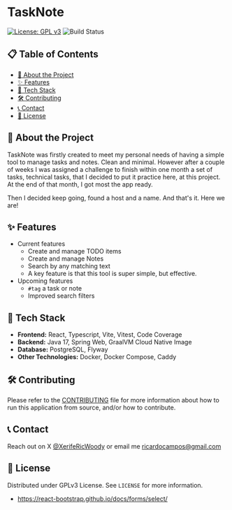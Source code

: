 # TaskNote

[![License: GPL v3](https://img.shields.io/badge/License-GPLv3-blue.svg)](https://www.gnu.org/licenses/gpl-3.0)
![Build Status](https://github.com/ricardo-campos-org/react-typescript-todolist/actions/workflows/main.yml/badge.svg)

## 📋 Table of Contents

- [📝 About the Project](#-about-the-project)
- [✨ Features](#-features)
- [🚀 Tech Stack](#-tech-stack)
- [🛠 Contributing](#-contributing)
- [📞 Contact](#-contact)
- [📄 License](#-license)

## 📝 About the Project

TaskNote was firstly created to meet my personal needs of having a simple tool to manage tasks and notes. Clean and minimal. However after a couple of weeks I was assigned a challenge to finish within one month a set of tasks, technical tasks, that I decided to put it practice here, at this project. At the end of that month, I got most the app ready.

Then I decided keep going, found a host and a name. And that's it. Here we are!

## ✨ Features

- Current features
  - Create and manage TODO items
  - Create and manage Notes
  - Search by any matching text
  - A key feature is that this tool is super simple, but effective.
- Upcoming features
  - `#tag` a task or note
  - Improved search filters

## 🚀 Tech Stack

- **Frontend:** React, Typescript, Vite, Vitest, Code Coverage
- **Backend:** Java 17, Spring Web, GraalVM Cloud Native Image
- **Database:** PostgreSQL, Flyway
- **Other Technologies:** Docker, Docker Compose, Caddy

## 🛠 Contributing

Please refer to the [CONTRIBUTING](CONTRIBUTING.md) file for more information about how to run this application from source, and/or how to contribute.


## 📞 Contact

Reach out on X [@XerifeRicWoody](https://twitter.com/XerifeRicWoody) or email me ricardocampos@gmail.com

## 📄 License

Distributed under GPLv3 License. See `LICENSE` for more information.

- https://react-bootstrap.github.io/docs/forms/select/
